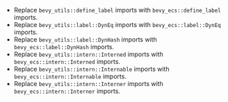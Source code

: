 
- Replace `bevy_utils::define_label` imports with `bevy_ecs::define_label` imports.
- Replace `bevy_utils::label::DynEq` imports with `bevy_ecs::label::DynEq` imports.
- Replace `bevy_utils::label::DynHash` imports with `bevy_ecs::label::DynHash` imports.
- Replace `bevy_utils::intern::Interned` imports with `bevy_ecs::intern::Interned` imports.
- Replace `bevy_utils::intern::Internable` imports with `bevy_ecs::intern::Internable` imports.
- Replace `bevy_utils::intern::Interner` imports with `bevy_ecs::intern::Interner` imports.
